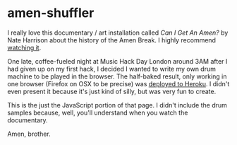 amen-shuffler
=============

I really love this documentary / art installation called _Can I Get An Amen?_ by
Nate Harrison about the history of the Amen Break. I highly recommend
[watching it](http://archive.org/details/NateHarrisonCanIGetAnAmen).

One late, coffee-fueled night at Music Hack Day London around 3AM after I had 
given up on my first hack, I decided I wanted to write my own drum machine to be
played in the browser. The half-baked result, only working in one browser 
(Firefox on OSX to be precise) was [deployed to Heroku](http://vic-acid.heroku.com/).
I didn't even present it because it's just kind of silly, but was very fun to 
create.

This is the just the JavaScript portion of that page. I didn't include the drum
samples because, well, you'll understand when you watch the documentary.

Amen, brother.
